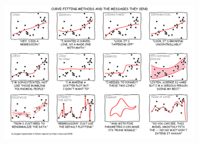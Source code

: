 
![Fun with Python and XKCD-2048](https://github.com/dhiginbotham/Python-XKCD-2048/blob/master/FunWithXKCD.png)
